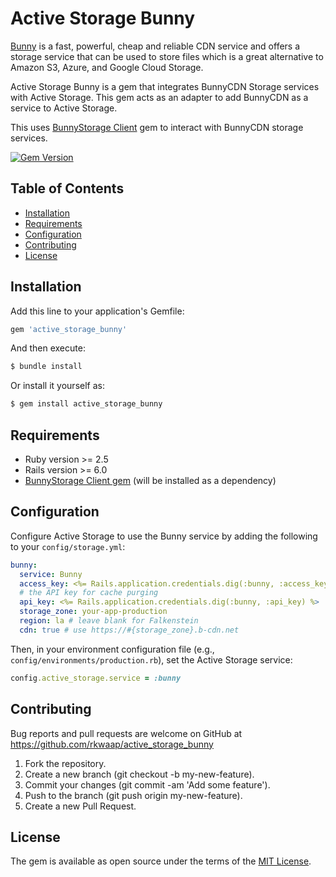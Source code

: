 # Active Storage Bunny

[Bunny](https://bunny.net/storage/) is a fast, powerful, cheap and reliable CDN service and offers a storage service that can be used to store files which is a great alternative to Amazon S3, Azure, and Google Cloud Storage.

Active Storage Bunny is a gem that integrates BunnyCDN Storage services with Active Storage. This gem acts as an adapter to add BunnyCDN as a service to Active Storage.

This uses [BunnyStorage Client](https://github.com/rkwap/bunny_storage_client?tab=readme-ov-file#bunnystorage-client) gem to interact with BunnyCDN storage services.

[![Gem Version](https://badge.fury.io/rb/active_storage_bunny.svg)](https://badge.fury.io/rb/active_storage_bunny)

## Table of Contents

- [Installation](#installation)
- [Requirements](#requirements)
- [Configuration](#configuration)
- [Contributing](#contributing)
- [License](#license)

## Installation

Add this line to your application's Gemfile:

```ruby
gem 'active_storage_bunny'
```

And then execute:

```bash
$ bundle install
```

Or install it yourself as:

```bash
$ gem install active_storage_bunny
```

## Requirements

- Ruby version >= 2.5
- Rails version >= 6.0
- [BunnyStorage Client gem](https://rubygems.org/gems/bunny_storage_client) (will be installed as a dependency)

## Configuration

Configure Active Storage to use the Bunny service by adding the following to your `config/storage.yml`:

```yaml
bunny:
  service: Bunny
  access_key: <%= Rails.application.credentials.dig(:bunny, :access_key) %>
  # the API key for cache purging
  api_key: <%= Rails.application.credentials.dig(:bunny, :api_key) %>
  storage_zone: your-app-production
  region: la # leave blank for Falkenstein
  cdn: true # use https://#{storage_zone}.b-cdn.net
```

Then, in your environment configuration file (e.g., `config/environments/production.rb`), set the Active Storage service:

```ruby
config.active_storage.service = :bunny
```

## Contributing

Bug reports and pull requests are welcome on GitHub at https://github.com/rkwaap/active_storage_bunny

1. Fork the repository.
2. Create a new branch (git checkout -b my-new-feature).
3. Commit your changes (git commit -am 'Add some feature').
4. Push to the branch (git push origin my-new-feature).
5. Create a new Pull Request.

## License
The gem is available as open source under the terms of the [MIT License](https://opensource.org/licenses/MIT).
